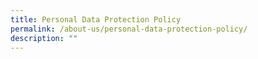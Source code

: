 ```yaml
---
title: Personal Data Protection Policy
permalink: /about-us/personal-data-protection-policy/
description: ""
---
```

